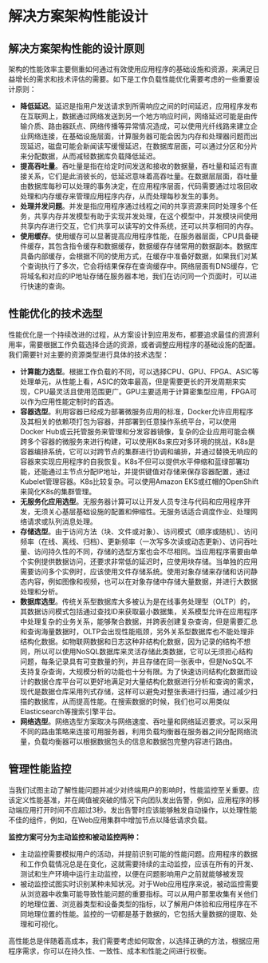 # 解决方案架构性能设计

## 解决方案架构性能的设计原则

架构的性能效率主要侧重如何通过有效使用应用程序的基础设施和资源，来满足日益增长的需求和技术评估的需要。如下是工作负载性能优化需要考虑的一些重要设计原则：
- **降低延迟**。延迟是指用户发送请求到所需响应之间的时间延迟，应用程序发布在互联网上，数据通过网络发送到另一个地方响应时间，网络延迟可能是由传输介质、路由器跃点、网络传播等异常情况造成，可以使用光纤线路来建立企业网络连接，在基础设施层面，计算服务器可能会因为内存和处理器问题而出现延迟，磁盘可能会新闻读写缓慢延迟，在数据库层面，可以通过分区和分片来分配数据，从而减轻数据库负载降低延迟。
- **提高吞吐量**。吞吐量是指在给定时间发送和接收的数据量，吞吐量和延迟有直接关系，它们是此消彼长的，低延迟意味着高吞吐量。在数据层层面，吞吐量由数据库每秒可以处理的事务决定，在应用程序层面，代码需要通过垃圾回收处理和内存缓存来管理应用程序内存，从而处理每秒发生的事务。
- **处理并发问题**。并发是指应用程序通过线程之间的共享资源来同时处理多个任务，共享内存并发模型有助于实现并发处理，在这个模型中，并发模块间使用共享内存进行交互，它们共享可以读写的文件系统，还可以共享相同的内存。
- **使用缓存**。使用缓存可以显著提高应用程序性能，在服务器层面，CPU具备硬件缓存，其包含指令缓存和数据缓存，数据缓存存储常用的数据副本。数据库具备内部缓存，会根据不同的使用方式，在缓存中准备好数据，如果我们对某个查询执行了多次，它会将结果保存在查询缓存中。网络层面有DNS缓存，它将域名和对应的IP地址存储在服务器本地，我们在访问同一个页面时，可以进行快速的查询。

## 性能优化的技术选型

性能优化是一个持续改进的过程，从方案设计到应用发布，都要追求最佳的资源利用率，需要根据工作负载选择合适的资源，或者调整应用程序的基础设施的配置。我们需要针对主要的资源类型进行具体的技术选型：

- **计算能力选型**。根据工作负载的不同，可以选择CPU、GPU、FPGA、ASIC等处理单元，从性能上看，ASIC的效率最高，但是需要更长的开发周期来实现，CPU最灵活且使用范围更广。GPU主要适用于计算密集型应用，FPGA可以作为应用性能定制时的首选。
- **容器选型**。利用容器已经成为部署微服务应用的标准，Docker允许应用程序及其相关的依赖项打包为容器，并部署到任意操作系统平台，可以使用Docker Hub或云托管服务来管理和分发容器镜像，复杂的企业应用可能会横跨多个容器的微服务来进行构建，可以使用K8s来应对多环境的挑战，K8s是容器编排系统，它可以对跨节点的集群进行协调和编排，并通过替换无响应的容器来实现应用程序的自我恢复。K8s不但可以提供水平伸缩和蓝绿部署功能，还能通过主节点分配IP地址，并提供键值对存储来保存容器配置，通过Kubelet管理容器。K8s比较复杂。可以使用Amazon EKS或红帽的OpenShift来简化K8s的集群管理。
- **无服务化应用选型**。无服务器计算可以让开发人员专注与代码和应用程序开发，无须关心基层基础设施的配置和伸缩性。无服务话适合调度作业、处理网络请求或队列消息处理。
- **存储选型**。由于访问方法（块、文件或对象）、访问模式（顺序或随机）、访问频率（在线、离线、归档）、更新频率（一次写多次读或动态更新）、访问吞吐量、访问持久性的不同，存储的选型方案也会不尽相同。当应用程序需要由单个实例提供数据访问，还要求非常低的延迟时，应使用块存储。当单独的应用需要访问多个实例时，应该使用文件存储系统。使用对象存储来存储和访问静态内容，例如图像和视频，也可以在对象存储中存储大量数据，并进行大数据处理和分析。
- **数据库选型**。传统关系型数据库大多被认为是在线事务处理型（OLTP）的，其数据访问模式包括通过查找ID来获取最小数据集，关系模型允许在应用程序中处理复杂的业务关系，能够聚合数据，并跨表创建复杂查询，但是需要汇总和查询海量数据时，OLTP会出现性能瓶颈，另外关系型数据库也不能处理非结构化数据。如物联网数据和日志这种非结构化数据，因为记录的结构不想同，所以可以使用NoSQL数据库来灵活存储此类数据，它可以无须担心结构问题，每条记录具有可变数量的列，并且存储在同一张表中，但是NoSQL不支持复杂查询，大规模分析的功能也十分有限。为了快速访问结构化数据而设计的数据仓库平台可以更好地满足对大量结构化数据进行分析和查询的需求，现代是数据仓库采用列式存储，这样可以避免对整张表进行扫描，通过减少扫描的数据库，从而提高性能。在搜索数据的时候，我们也可以用类似Elasticsearch等搜索引擎平台。
- **网络选型**。网络选型方案取决与网络速度、吞吐量和网络延迟要求。可以采用不同的路由策略来连接可用服务器，利用负载均衡器在服务器之间分配网络流量，负载均衡器可以根据数据包头的信息和数据包完整内容进行路由。

## 管理性能监控

当我们试图主动了解性能问题并减少对终端用户的影响时，性能监控至关重要。应该定义性能基准，并在阈值被突破的情况下向团队发出告警，例如，应用程序的移动端应用打开时间不应超过3秒。发出告警时应该能够触发自动操作，以处理性能不佳的组件，例如，在Web应用集群中增加节点以降低请求负载。

**监控方案可分为主动监控和被动监控两种：**
- 主动监控需要模拟用户的活动，并提前识别可能的性能问题。应用程序的数据和工作负载情况总是在变化，这就需要持续的主动监控，应该在所有的开发、测试和生产环境中运行主动监控，以便在问题影响用户之前就能够被发现
- 被动监控试图实时识别某种未知状况。对于Web应用程序来说，被动监控需要从浏览器中收集可能导致性能问题的重要指标。可以从用户那里收集有关他们的地理位置、浏览器类型和设备类型的指标，以了解用户体验和应用程序在不同地理位置的性能。监控的一切都是基于数据的，它包括大量数据的提取、处理和可视化。

高性能总是伴随着高成本，我们需要考虑如何取舍，以选择正确的方法，根据应用程序需求，你可以在持久性、一致性、成本和性能之间进行权衡。


